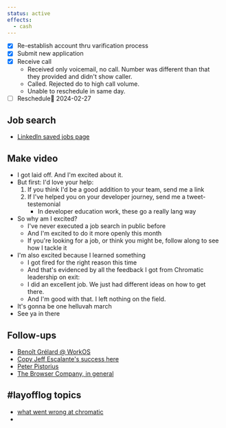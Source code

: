 ```yaml
---
status: active
effects:
  - cash
---
```


- [x] Re-establish account thru varification process
- [x] Submit new application
- [x] Receive call
  - Received only voicemail, no call. Number was different than that they provided and didn't show caller.
  - Called. Rejected do to high call volume.
  - Unable to reschedule in same day.
- [ ] Reschedule📅 2024-02-27

## Job search

- [LinkedIn saved jobs page](https://www.linkedin.com/jobs/)

## Make video

- I got laid off. And I'm excited about it.
- But first: I'd love your help:
  1. If you think I'd be a good addition to your team, send me a link
  2. If I've helped you on your developer journey, send me a tweet-testemonial
     - In developer education work, these go a really lang way
- So why am I excited?
  - I've never executed a job search in public before
  - And I'm excited to do it more openly this month
  - If you're looking for a job, or think you might be, follow along to see how I tackle it
- I'm also excited because I learned something
  - I got fired for the right reason this time
  - And that's evidenced by all the feedback I got from Chromatic leadership on exit:
  - I did an excellent job. We just had different ideas on how to get there.
  - And I'm good with that. I left nothing on the field.
- It's gonna be one helluvah march
- See ya in there

## Follow-ups
- [Benoît Grélard @ WorkOS](https://x.com/benoitgrelard/status/1763326142633713716?s%253D20)
- [Copy Jeff Escalante's success here](https://x.com/jescalan/status/1763311661564486139?s%253D20)
- [Peter Pistorius]((https://x.com/appfactory/status/1763562858003001431?s%253D20))
- [The Browser Company, in general](https://jobs.ashbyhq.com/The%2520Browser%2520Company)


## #layofflog topics
- [what went wrong at chromatic](https://x.com/ahmed_mohaisen/status/1763658365933174928?s%253D20)
- 
